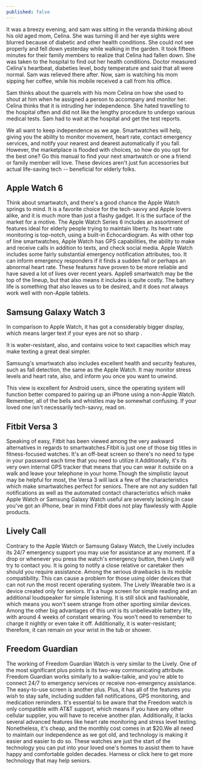 ```yaml
---
published: false
---
```

It was a breezy evening, and sam was sitting in the veranda thinking about his old aged mom, Celina. She was turning ill and her eye sights were blurred because of diabetic and other health conditions. She could not see properly and fell down yesterday while walking in the garden. It took fifteen minutes for their family members to realize that Celina had fallen down. She was taken to the hospital to find out her health conditions. Doctor measured Celina's heartbeat, diabeties level, body temperature and said that all were normal. Sam was relieved there after. Now, sam is watching his mom sipping her coffee, while his mobile received a call from his office.

Sam thinks about the quarrels with his mom Celina on how she used to shout at him when he assigned a person to accompany and monitor her. Celina thinks that it is intruding her independence. She hated travelling to the hospital often and did not like the lengthy procedure to undergo various medical tests. Sam had to wait at the hospital and get the test reports. 

We all want to keep independence as we age.  Smartwatches will help, giving you the ability to monitor movement, heart rate, contact emergency services, and notify your nearest and dearest automatically if you fall.  However, the marketplace is flooded with choices, so how do you opt for the best one?  Go this manual to find your next smartwatch or one a friend or family member will love.
These devices aren't just fun accessories but actual life-saving tech -- beneficial for elderly folks.

## Apple Watch 6

Think  about smartwatch, and there's a good chance the Apple Watch springs to mind.  It is a favorite choice for the tech-savvy and Apple lovers alike, and it is much more than just a flashy gadget.  It is the surface of the market for a motive. The Apple Watch Series 6 includes an assortment of features ideal for elderly people trying to maintain liberty. 
Its heart rate monitoring is top-notch, using a built-in Echocardiogram.  As with other top of line smartwatches, Apple Watch has GPS capabilities, the ability to make and receive calls in addition to texts, and check social media. Apple Watch includes some fairly substantial emergency notification attributes, too.  It can inform emergency responders if it finds a sudden fall or perhaps an abnormal heart rate.  These features have proven to be more reliable and have saved a lot of lives over recent years. Apple6 smartwatch may be the top of the lineup, but that also means it includes is quite costly.  The battery life is something that also leaves us to be desired, and it does not always work well with non-Apple tablets.

## Samsung Galaxy Watch 3

In comparison to Apple Watch, it has got a considerably bigger display, which means larger text if your eyes are not so sharp .

It is water-resistant, also, and contains voice to text capacities which may make texting a great deal simpler.

Samsung's smartwatch also includes excellent health and security features, such as fall detection, the same as the Apple Watch. It may monitor stress levels and heart rate, also, and inform you once you want to unwind.

This view is excellent for Android users, since the operating system will function better compared to pairing up an iPhone using a non-Apple Watch. Remember, all of the bells and whistles may be somewhat confusing. If your loved one isn't necessarily tech-savvy, read on.

## Fitbit Versa 3

Speaking of easy, Fitbit has been viewed among the very awkward alternatives in regards to smartwatches.Fitbit is just one of those big titles in fitness-focused watches.   It's an off-beat screen so there's no need to type in your password each time that you need to utilize it.Additionally, it's its very own internal GPS tracker that means that you can wear it outside on a walk and leave your telephone in your home.Though the simplistic layout may be helpful for most, the Versa 3 will lack a few of the characteristics which make smartwatches perfect for seniors.  There are not any sudden fall notifications as well as the automated contact characteristics which make Apple Watch or Samsung Galaxy Watch useful are severely lacking.In case you've got an iPhone, bear in mind Fitbit does not play flawlessly with Apple products.

## Lively Call

Contrary to the Apple Watch or Samsung Galaxy Watch, the Lively includes its 24/7 emergency support you may use for assistance at any moment. If a drop or whenever you press the watch's emergency button, then Lively will try to contact you. It is going to notify a close relative or caretaker then should you require assistance. Among the serious drawbacks is its mobile compatibility. This can cause a problem for those using older devices that can not run the most recent operating system. The Lively Wearable two is a device created only for seniors. It's a huge screen for simple reading and an additional loudspeaker for simple listening. It is still slick and fashionable, which means you won't seem strange from other sporting similar devices. Among the other big advantages of this unit is its unbelievable battery life, with around 4 weeks of constant wearing. You won't need to remember to charge it nightly or even take it off. Additionally, it is water-resistant; therefore, it can remain on your wrist in the tub or shower.

## Freedom Guardian

The working of Freedom Guardian Watch is very similar to the Lively.   One of the most significant plus points is its two-way communicating attribute.  Freedom Guardian works similarly to a walkie-talkie, and you're able to connect 24/7 to emergency services or receive non-emergency assistance. The easy-to-use screen is another plus.   Plus, it has all of the features you wish to stay safe, including sudden fall notifications, GPS monitoring, and medication reminders. It's essential to be aware that the Freedom watch is only compatible with AT&T support, which means if you have any other cellular supplier, you will have to receive another plan.
Additionally, it lacks several advanced features like heart rate monitoring and stress level testing.  Nonetheless, it's cheap, and the monthly cost comes in at $20.We all need to maintain our independence as we got old, and technology is making it easier and easier to do so.  These watches are just the start of the technology you can put into your loved one's homes to assist them to have happy and comfortable golden decades.   Harness or click here to get more technology that may help seniors.


